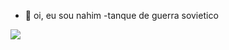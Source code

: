 - 👋 oi, eu sou nahim
-tanque de guerra sovietico 

![](https://media.tenor.com/Pb1TfZhr-OQAAAAM/spy-x-family-anya.gif)
